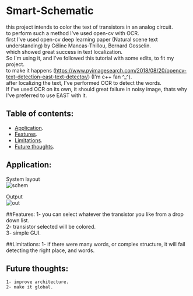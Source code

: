 # Smart-Schematic
this project intends to color the text of transistors in an analog circuit.  
to perform such a method I've used open-cv with OCR.  
first I've used open-cv deep learning paper (Natural scene text understanding) by Céline Mancas-Thillou, Bernard Gosselin.  
which showed great success in text localization.  
So I'm using it, and I've followed this tutorial with some edits, to fit my project.  
to make it happens (https://www.pyimagesearch.com/2018/08/20/opencv-text-detection-east-text-detector/) (I'm c++ fan ^_^).  
after localizing the text, I've performed OCR to detect the words.  
If i've used OCR on its own, it should great failure in noisy image, thats why I've preferred to use EAST with it.  

## Table of contents:
* [Application](#system-layout).  
* [Features](#features).  
* [Limitations](#limitations).  
* [Future thoughts](#future-thoughts).  

## Application:
System layout  
![schem](https://user-images.githubusercontent.com/31229408/92678203-c1dc4800-f325-11ea-9414-940e321b0d8a.PNG)  

Output  
![out](https://user-images.githubusercontent.com/31229408/92678242-d7517200-f325-11ea-9e67-149eae6a0619.PNG)  

##Features:
    1- you can select whatever the transistor you like from a drop down list.  
    2- transistor selected will be colored.  
    3- simple GUI.  

##Limitations:
    1- if there were many words, or complex structure, it will fail detecting the right place, and words.  

## Future thoughts:
    1- improve architecture.  
    2- make it global.  
    

